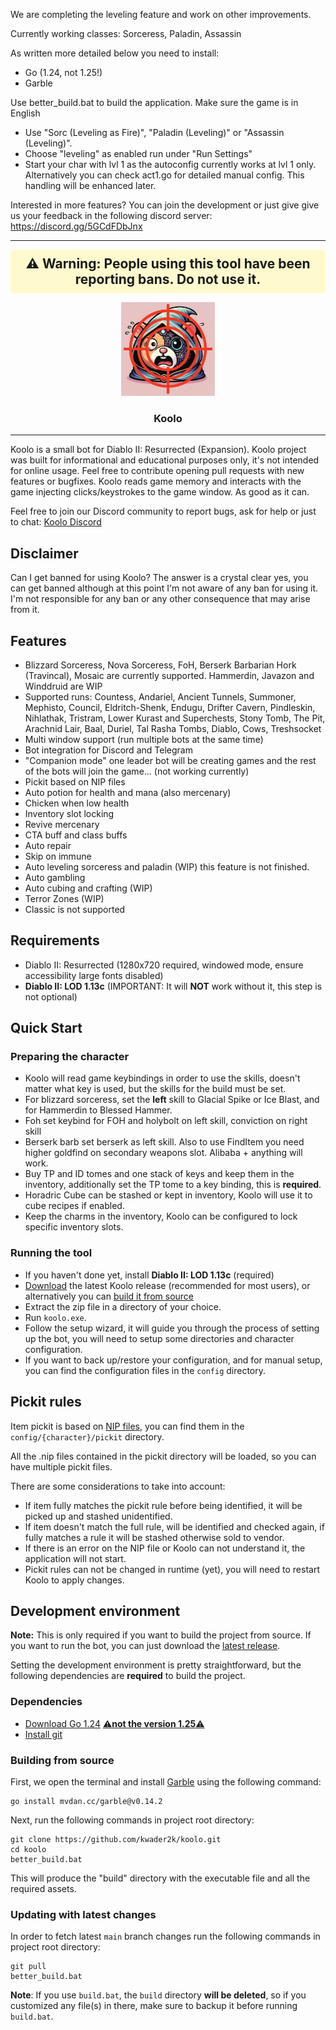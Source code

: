 We are completing the leveling feature and work on other improvements.

Currently working classes: Sorceress, Paladin, Assassin

As written more detailed below you need to install:

- Go (1.24, not 1.25!)
- Garble

Use better_build.bat to build the application.
Make sure the game is in English

- Use "Sorc (Leveling as Fire)", "Paladin (Leveling)" or "Assassin (Leveling)".
- Choose "leveling" as enabled run under "Run Settings"
- Start your char with lvl 1 as the autoconfig currently works at lvl 1 only. Alternatively you can check act1.go for detailed manual config. This handling will be enhanced later.

Interested in more features? You can join the development or just give give us your feedback in the following discord server: https://discord.gg/5GCdFDbJnx

---
<div style="background-color: #FFFACD; padding: 10px; border-radius: 5px; text-align: center">
  <h2 style="margin: 0;">⚠️ Warning: People using this tool have been reporting bans. Do not use it.</h2>
</div>
<p align="center">
  <img src="assets/koolo.webp" alt="Koolo" width="150">
</p>
<h3 align="center">Koolo</h3>

---

Koolo is a small bot for Diablo II: Resurrected (Expansion). Koolo project was built for informational and educational purposes
only, it's not intended for online usage. Feel free to contribute opening pull requests with new features or bugfixes.
Koolo reads game memory and interacts with the game injecting clicks/keystrokes to the game window. As good as it can.

Feel free to join our Discord community to report bugs, ask for help or just to chat: [Koolo Discord]( https://discord.gg/zgFMyzAFHE)

## Disclaimer
Can I get banned for using Koolo? The answer is a crystal clear yes, you can get banned although at this point I'm
not aware of any ban for using it. I'm not responsible for any ban or any other consequence that may arise from it.

## Features
- Blizzard Sorceress, Nova Sorceress, FoH, Berserk Barbarian Hork (Travincal), Mosaic are currently supported. Hammerdin, Javazon and Winddruid are WIP
- Supported runs: Countess, Andariel, Ancient Tunnels, Summoner, Mephisto, Council, Eldritch-Shenk, Endugu, Drifter Cavern, Pindleskin, Nihlathak,
  Tristram, Lower Kurast and Superchests, Stony Tomb, The Pit, Arachnid Lair, Baal, Duriel, Tal Rasha Tombs, Diablo, Cows, Treshsocket
- Multi window support (run multiple bots at the same time)
- Bot integration for Discord and Telegram
- "Companion mode" one leader bot will be creating games and the rest of the bots will join the game... (not working currently)
- Pickit based on NIP files
- Auto potion for health and mana (also mercenary)
- Chicken when low health
- Inventory slot locking
- Revive mercenary
- CTA buff and class buffs
- Auto repair
- Skip on immune
- Auto leveling sorceress and paladin (WIP) this feature is not finished.
- Auto gambling
- Auto cubing and crafting (WIP)
- Terror Zones (WIP)
- Classic is not supported

## Requirements
- Diablo II: Resurrected (1280x720 required, windowed mode, ensure accessibility large fonts disabled)
- **Diablo II: LOD 1.13c** (IMPORTANT: It will **NOT** work without it, this step is not optional)

## Quick Start
### Preparing the character
- Koolo will read game keybindings in order to use the skills, doesn't matter what key is used, but the skills for the build must be set.
- For blizzard sorceress, set the **left** skill to Glacial Spike or Ice Blast, and for Hammerdin to Blessed Hammer.
- Foh set keybind for FOH and holybolt on left skill, conviction on right skill
- Berserk barb set berserk as left skill. Also to use FindItem you need higher goldfind on secondary weapons slot. Alibaba + anything will work.
- Buy TP and ID tomes and one stack of keys and keep them in the inventory, additionally set the TP tome to a key binding, this is **required**.
- Horadric Cube can be stashed or kept in inventory, Koolo will use it to cube recipes if enabled.
- Keep the charms in the inventory, Koolo can be configured to lock specific inventory slots.

### Running the tool
- If you haven't done yet, install **Diablo II: LOD 1.13c** (required)
- [Download](https://github.com/hectorgimenez/koolo/releases) the latest Koolo release (recommended for most users), or alternatively you can [build it from source](#development-environment)
- Extract the zip file in a directory of your choice.
- Run `koolo.exe`.
- Follow the setup wizard, it will guide you through the process of setting up the bot, you will need to setup some directories and character configuration.
- If you want to back up/restore your configuration, and for manual setup, you can find the configuration files in the `config` directory.

## Pickit rules
Item pickit is based on [NIP files](https://github.com/blizzhackers/pickits/blob/master/NipGuide.md), you can find them in the `config/{character}/pickit` directory.

All the .nip files contained in the pickit directory will be loaded, so you can have multiple pickit files.

There are some considerations to take into account:
- If item fully matches the pickit rule before being identified, it will be picked up and stashed unidentified.
- If item doesn't match the full rule, will be identified and checked again, if fully matches a rule it will be stashed otherwise sold to vendor.
- If there is an error on the NIP file or Koolo can not understand it, the application will not start.
- Pickit rules can not be changed in runtime (yet), you will need to restart Koolo to apply changes.

## Development environment
**Note:** This is only required if you want to build the project from source. If you want to run the bot, you can just download the [latest release](https://github.com/hectorgimenez/koolo/releases).

Setting the development environment is pretty straightforward, but the following dependencies are **required** to build the project.

### Dependencies
- [Download Go 1.24](https://go.dev/dl/) <ins>⚠️**not the version 1.25**⚠️</ins> 
- [Install git](https://gitforwindows.org/)

### Building from source

First, we open the terminal and install [Garble](https://github.com/burrowers/garble) using the following command:
```shell
go install mvdan.cc/garble@v0.14.2
```

Next, run the following commands in project root directory:
```shell
git clone https://github.com/kwader2k/koolo.git
cd koolo
better_build.bat
```
This will produce the "build" directory with the executable file and all the required assets.

### Updating with latest changes
In order to fetch latest `main` branch changes run the following commands in project root directory:
```shell
git pull
better_build.bat
```
**Note**: If you use `build.bat`, the `build` directory **will be deleted**, so if you customized any file(s) in there, make sure to backup it before running `build.bat`.
